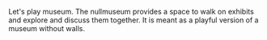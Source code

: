 Let's play museum. The nullmuseum provides a space to walk on exhibits and explore and discuss them together. It is meant as a playful version of a museum without walls.

